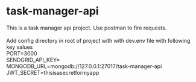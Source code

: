 # task-manager-api

This is a task manager api project. Use postman to fire requests.
<br><br>
Add config directory in root of project with with dev.env file with following key values
<br>
PORT=3000
<br>
SENDGRID_API_KEY=
<br>
MONGODB_URL=mongodb://127.0.0.1:27017/task-manager-api
<br>
JWT_SECRET=thisisasecretformyapp
<br>
